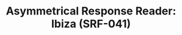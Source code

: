 ---
inv_num: 2017-041
add_credit: Olia Lialina
url: 2017-041-asymmetrical-response-reader-ibiza
title: 'Asymmetrical Response Reader: Ibiza (SRF-041)'
year: '2017'
display_year: '2017'
medium: Tape-bound book, 45 pages.
dims: 11 x 8.5
pitch:
ps:
live_url:
youtube:
related_code:
subheading:
download:
commission:
related: "[4380] [2017-004-asymmetrical-response-reader-srf-039] 2017-004 Asymmetrical
  Response Reader: The Kitchen (SRF-039)"
layout: things-i-made
---